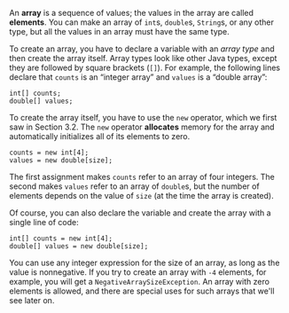 An **array** is a sequence of values; the values in the array are called **elements**.
You can make an array of `int`s, `double`s, `String`s, or any other type, but all the values in an array must have the same type.


To create an array, you have to declare a variable with an *array type* and then create the array itself.
Array types look like other Java types, except they are followed by square brackets (`[]`).
For example, the following lines declare that `counts` is an “integer array” and `values` is a “double array”:

```code
int[] counts;
double[] values;
```


To create the array itself, you have to use the `new` operator, which we first saw in Section 3.2.
The `new` operator **allocates** memory for the array and automatically initializes all of its elements to zero.

```code
counts = new int[4];
values = new double[size];
```

The first assignment makes `counts` refer to an array of four integers.
The second makes `values` refer to an array of `double`s, but the number of elements depends on the value of `size` (at the time the array is created).

Of course, you can also declare the variable and create the array with a single line of code:

```code
int[] counts = new int[4];
double[] values = new double[size];
```


You can use any integer expression for the size of an array, as long as the value is nonnegative.
If you try to create an array with `-4` elements, for example, you will get a `NegativeArraySizeException`.
An array with zero elements is allowed, and there are special uses for such arrays that we'll see later on.